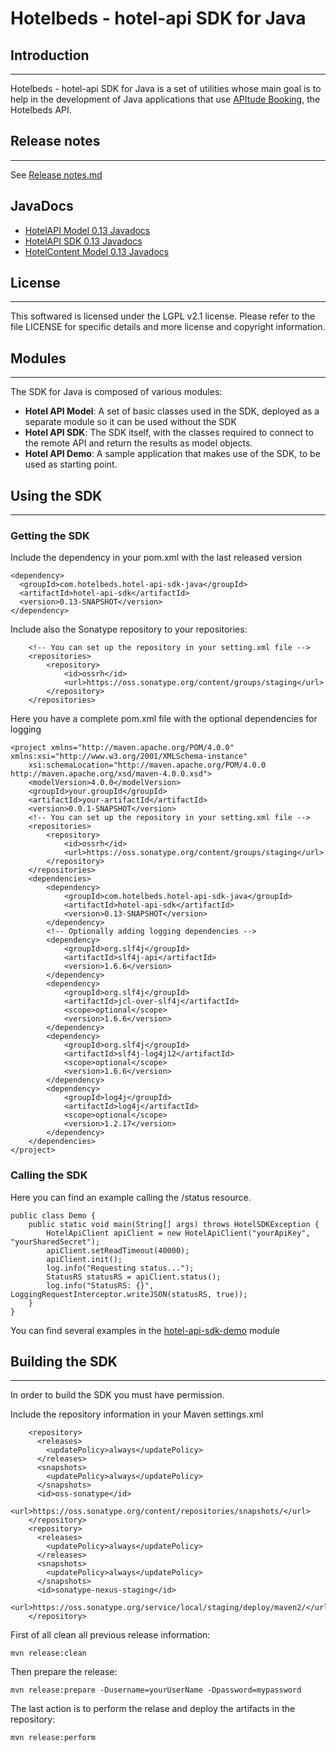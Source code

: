 # Hotelbeds - hotel-api SDK for Java
## Introduction
------------
Hotelbeds - hotel-api SDK for Java is a set of utilities whose main goal is to help
in the development of Java applications that use [APItude Booking](https://developer.hotelbeds.com), the Hotelbeds API.

## Release notes
------------------------------------------
See [Release notes.md](https://github.com/hotelbeds-sdk/hotel-api-sdk-java/blob/master/RELEASE_NOTES.md)

## JavaDocs
* [HotelAPI Model 0.13 Javadocs](http://hotelbeds-sdk.github.io/hotel-api-sdk-java/hotel-api-model/0.13/)
* [HotelAPI SDK 0.13 Javadocs](http://hotelbeds-sdk.github.io/hotel-api-sdk-java/hotel-api-sdk/0.13/)
* [HotelContent Model 0.13 Javadocs](http://hotelbeds-sdk.github.io/hotel-api-sdk-java/hotel-content-model/0.13/)


## License
-------
This softwared is licensed under the LGPL v2.1 license. Please refer to the file LICENSE for specific details and more license and copyright information.

## Modules
-------------------
The SDK for Java is composed of various modules:

* **Hotel API Model**: A set of basic classes used in the SDK, deployed as a separate module so it can be used without the SDK
* **Hotel API SDK**: The SDK itself, with the classes required to connect to the remote API and return the results as model objects. 
* **Hotel API Demo**: A sample application that makes use of the SDK, to be used as starting point.

## Using the SDK
-------------------
### Getting the SDK

Include the dependency in your pom.xml with the last released version

    <dependency>
      <groupId>com.hotelbeds.hotel-api-sdk-java</groupId>
      <artifactId>hotel-api-sdk</artifactId>
      <version>0.13-SNAPSHOT</version>
    </dependency>

Include also the Sonatype repository to your repositories:

    	<!-- You can set up the repository in your setting.xml file -->
    	<repositories>
    		<repository>
    			<id>ossrh</id>
    			<url>https://oss.sonatype.org/content/groups/staging</url>
    		</repository>
    	</repositories>

Here you have a complete pom.xml file with the optional dependencies for logging

    <project xmlns="http://maven.apache.org/POM/4.0.0" xmlns:xsi="http://www.w3.org/2001/XMLSchema-instance"
    	xsi:schemaLocation="http://maven.apache.org/POM/4.0.0 http://maven.apache.org/xsd/maven-4.0.0.xsd">
    	<modelVersion>4.0.0</modelVersion>
    	<groupId>your.groupId</groupId>
    	<artifactId>your-artifactId</artifactId>
    	<version>0.0.1-SNAPSHOT</version>
    	<!-- You can set up the repository in your setting.xml file -->
    	<repositories>
    		<repository>
    			<id>ossrh</id>
    			<url>https://oss.sonatype.org/content/groups/staging</url>
    		</repository>
    	</repositories>
    	<dependencies>
    		<dependency>
    			<groupId>com.hotelbeds.hotel-api-sdk-java</groupId>
    			<artifactId>hotel-api-sdk</artifactId>
    			<version>0.13-SNAPSHOT</version>
    		</dependency>
    		<!-- Optionally adding logging dependencies -->
    		<dependency>
    			<groupId>org.slf4j</groupId>
    			<artifactId>slf4j-api</artifactId>
    			<version>1.6.6</version>
    		</dependency>
    		<dependency>
    			<groupId>org.slf4j</groupId>
    			<artifactId>jcl-over-slf4j</artifactId>
    			<scope>optional</scope>
    			<version>1.6.6</version>
    		</dependency>
    		<dependency>
    			<groupId>org.slf4j</groupId>
    			<artifactId>slf4j-log4j12</artifactId>
    			<scope>optional</scope>
    			<version>1.6.6</version>
    		</dependency>
    		<dependency>
    			<groupId>log4j</groupId>
    			<artifactId>log4j</artifactId>
    			<scope>optional</scope>
    			<version>1.2.17</version>
    		</dependency>
    	</dependencies>
    </project>

### Calling the SDK
Here you can find an example calling the /status resource.

    public class Demo {
        public static void main(String[] args) throws HotelSDKException {
            HotelApiClient apiClient = new HotelApiClient("yourApiKey", "yourSharedSecret");
            apiClient.setReadTimeout(40000);
            apiClient.init();
            log.info("Requesting status...");
            StatusRS statusRS = apiClient.status();
            log.info("StatusRS: {}", LoggingRequestInterceptor.writeJSON(statusRS, true));
        }
    }

You can find several examples in the [hotel-api-sdk-demo](/hotelbeds-sdk/hotel-api-sdk-java/blob/master/hotel-api-sdk-demo/src/main/java/com/hotelbeds/demo/HotelAPIClientDemo.java) module

## Building the SDK
----------------------
In order to build the SDK you must have permission.

Include the repository information in your Maven settings.xml

        <repository>
          <releases>
            <updatePolicy>always</updatePolicy>
          </releases>
          <snapshots>
            <updatePolicy>always</updatePolicy>
          </snapshots>
          <id>oss-sonatype</id>
          <url>https://oss.sonatype.org/content/repositories/snapshots/</url>
        </repository>
        <repository>
          <releases>
            <updatePolicy>always</updatePolicy>
          </releases>
          <snapshots>
            <updatePolicy>always</updatePolicy>
          </snapshots>
          <id>sonatype-nexus-staging</id>
          <url>https://oss.sonatype.org/service/local/staging/deploy/maven2/</url>
        </repository>

First of all clean all previous release information:

    mvn release:clean

Then prepare the release:

    mvn release:prepare -Dusername=yourUserName -Dpassword=mypassword

The last action is to perform the relase and deploy the artifacts in the repository:

    mvn release:perform
